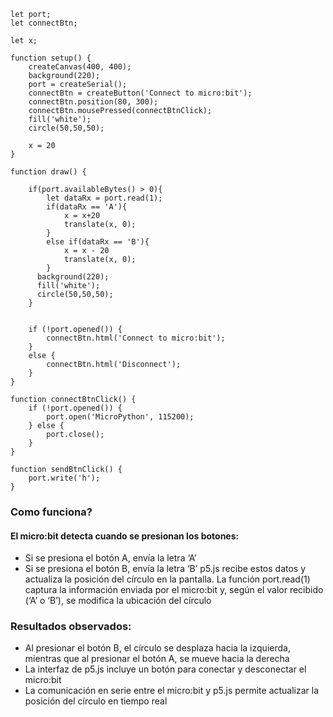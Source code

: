 ``` JS
let port;
let connectBtn;

let x;

function setup() {
    createCanvas(400, 400);
    background(220);
    port = createSerial();
    connectBtn = createButton('Connect to micro:bit');
    connectBtn.position(80, 300);
    connectBtn.mousePressed(connectBtnClick);
    fill('white');
    circle(50,50,50);

    x = 20
}

function draw() {

    if(port.availableBytes() > 0){
        let dataRx = port.read(1);
        if(dataRx == 'A'){
            x = x+20
            translate(x, 0);
        }
        else if(dataRx == 'B'){
            x = x - 20
            translate(x, 0);
        }
      background(220);
      fill('white');
      circle(50,50,50);
    }


    if (!port.opened()) {
        connectBtn.html('Connect to micro:bit');
    }
    else {
        connectBtn.html('Disconnect');
    }
}

function connectBtnClick() {
    if (!port.opened()) {
        port.open('MicroPython', 115200);
    } else {
        port.close();
    }
}

function sendBtnClick() {
    port.write('h');
}
```
### Como funciona?
#### El micro:bit detecta cuando se presionan los botones:
- Si se presiona el botón A, envía la letra ‘A’
- Si se presiona el botón B, envía la letra ‘B’
p5.js recibe estos datos y actualiza la posición del círculo en la pantalla. La función port.read(1) captura la información enviada por el micro:bit y, según el valor recibido (‘A’ o ‘B’), se modifica la ubicación del círculo
### Resultados observados:
- Al presionar el botón B, el círculo se desplaza hacia la izquierda, mientras que al presionar el botón A, se mueve hacia la derecha
- La interfaz de p5.js incluye un botón para conectar y desconectar el micro:bit
- La comunicación en serie entre el micro:bit y p5.js permite actualizar la posición del círculo en tiempo real

